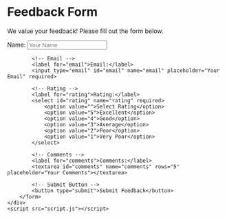 <!DOCTYPE html>
<html lang="en">
<head>
    <meta charset="UTF-8">
    <meta name="viewport" content="width=device-width, initial-scale=1.0">
    <title>Feedback Form</title>
    <link rel="stylesheet" href="styles.css">
</head>
<body>
    <div class="feedback-container">
        <h1>Feedback Form</h1>
        <p>We value your feedback! Please fill out the form below.</p>
        <form id="feedbackForm" action="submit_feedback.php" method="POST">
            <!-- Name -->
            <label for="name">Name:</label>
            <input type="text" id="name" name="name" placeholder="Your Name" required>

            <!-- Email -->
            <label for="email">Email:</label>
            <input type="email" id="email" name="email" placeholder="Your Email" required>

            <!-- Rating -->
            <label for="rating">Rating:</label>
            <select id="rating" name="rating" required>
                <option value="">Select Rating</option>
                <option value="5">Excellent</option>
                <option value="4">Good</option>
                <option value="3">Average</option>
                <option value="2">Poor</option>
                <option value="1">Very Poor</option>
            </select>

            <!-- Comments -->
            <label for="comments">Comments:</label>
            <textarea id="comments" name="comments" rows="5" placeholder="Your Comments"></textarea>

            <!-- Submit Button -->
            <button type="submit">Submit Feedback</button>
        </form>
    </div>
    <script src="script.js"></script>
</body>
</html>
